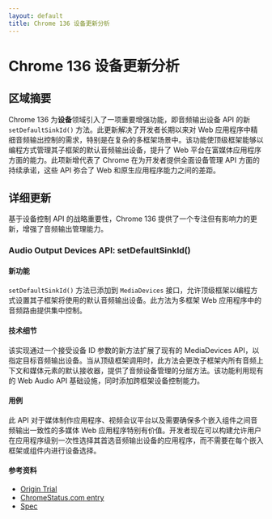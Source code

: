 ```yaml
---
layout: default
title: Chrome 136 设备更新分析
---
```


# Chrome 136 设备更新分析

## 区域摘要

Chrome 136 为**设备**领域引入了一项重要增强功能，即音频输出设备 API 的新 `setDefaultSinkId()` 方法。此更新解决了开发者长期以来对 Web 应用程序中精细音频输出控制的需求，特别是在复杂的多框架场景中。该功能使顶级框架能够以编程方式管理其子框架的默认音频输出设备，提升了 Web 平台在富媒体应用程序方面的能力。此项新增代表了 Chrome 在为开发者提供全面设备管理 API 方面的持续承诺，这些 API 弥合了 Web 和原生应用程序能力之间的差距。

## 详细更新

基于设备控制 API 的战略重要性，Chrome 136 提供了一个专注但有影响力的更新，增强了音频输出管理能力。

### Audio Output Devices API: setDefaultSinkId()

#### 新功能
`setDefaultSinkId()` 方法已添加到 `MediaDevices` 接口，允许顶级框架以编程方式设置其子框架将使用的默认音频输出设备。此方法为多框架 Web 应用程序中的音频路由提供集中控制。

#### 技术细节
该实现通过一个接受设备 ID 参数的新方法扩展了现有的 MediaDevices API，以指定目标音频输出设备。当从顶级框架调用时，此方法会更改子框架内所有音频上下文和媒体元素的默认接收器，提供了音频设备管理的分层方法。该功能利用现有的 Web Audio API 基础设施，同时添加跨框架设备控制能力。

#### 用例
此 API 对于媒体制作应用程序、视频会议平台以及需要确保多个嵌入组件之间音频输出一致性的多媒体 Web 应用程序特别有价值。开发者现在可以构建允许用户在应用程序级别一次性选择其首选音频输出设备的应用程序，而不需要在每个嵌入框架或组件内进行设备选择。

#### 参考资料
- [Origin Trial](https://developer.chrome.com/origintrials/#/trials/active)
- [ChromeStatus.com entry](https://chromestatus.com/feature/5066644096548864)
- [Spec](https://webaudio.github.io/web-audio-api/#dom-mediadevices-setdefaultsinkid)
